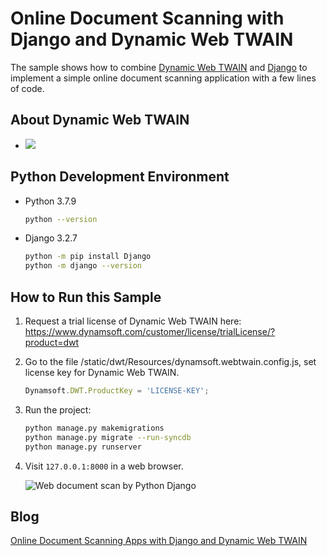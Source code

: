 Online Document Scanning with Django and Dynamic Web TWAIN
===============================================================

The sample shows how to combine [Dynamic Web TWAIN](https://www.dynamsoft.com/web-twain/overview/) and [Django](https://docs.djangoproject.com/en/3.2/) to implement a simple online document scanning application with a few lines of code. 

## About Dynamic Web TWAIN

- [![](https://img.shields.io/badge/Get-30--day%20FREE%20Trial%20License-blue)](https://www.dynamsoft.com/customer/license/trialLicense/?product=dwt)


## Python Development Environment

- Python 3.7.9

    ```bash
    python --version
    ```

- Django 3.2.7
    
    ```bash
    python -m pip install Django
    python -m django --version
    ```

## How to Run this Sample

1. Request a trial license of Dynamic Web TWAIN here: https://www.dynamsoft.com/customer/license/trialLicense/?product=dwt
2. Go to the file /static/dwt/Resources/dynamsoft.webtwain.config.js, set license key for Dynamic Web TWAIN.
    
    ```js
    Dynamsoft.DWT.ProductKey = 'LICENSE-KEY';
    ```
2. Run the project:

    ```bash
    python manage.py makemigrations
    python manage.py migrate --run-syncdb
    python manage.py runserver
    ``` 
    
3. Visit `127.0.0.1:8000` in a web browser.

    ![Web document scan by Python Django](https://www.dynamsoft.com/codepool/img/2020/09/django-scan-upload-document.jpg)

## Blog 
[Online Document Scanning Apps with Django and Dynamic Web TWAIN](https://www.dynamsoft.com/codepool/online-document-scanning-django-webtwain.html)





